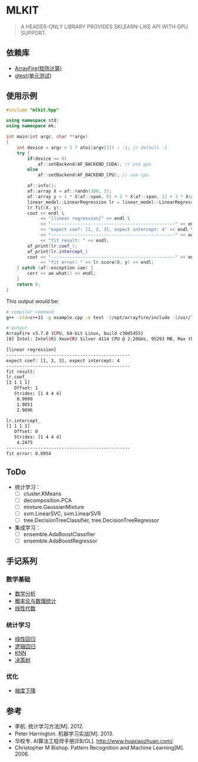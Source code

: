 # MLKIT
> A HEADER-ONLY LIBRARY PROVIDES SKLEARN-LIKE API WITH GPU SUPPORT.

## 依赖库
* [ArrayFire(矩阵计算)](http://arrayfire.org/)
* [gtest(单元测试)](https://github.com/google/googletest)

## 使用示例
```cpp
#include "mlkit.hpp"

using namespace std;
using namespace mk;

int main(int argc, char **argv)
{
    int device = argc > 1 ? atoi(argv[1]) : -1; // default -1
    try {
        if(device >= 0)
            af::setBackend(AF_BACKEND_CUDA); // use gpu
        else
            af::setBackend(AF_BACKEND_CPU); // use cpu

        af::info();
        af::array X = af::randn(100, 3);
        af::array y = 1 * X(af::span, 0) + 2 * X(af::span, 1) + 3 * X(af::span, 2) + 4 + af::randu(100, 1) * 0.5;
        linear_model::LinearRegression lr = linear_model::LinearRegression(true);
        lr.fit(X, y);
        cout << endl \
             << "[linear regression]" << endl \
             << "-----------------------------------------------" << endl \
             << "expect coef: [1, 2, 3], expect intercept: 4" << endl \
             << "-----------------------------------------------" << endl \
             << "fit result: " << endl;
        af_print(lr.coef_);
        af_print(lr.intercept_)
        cout << "-----------------------------------------------" << endl \
             << "fit error: " << lr.score(X, y) << endl;
    } catch (af::exception &ae) {
        cerr << ae.what() << endl;
    }
    return 0;
}
```

This output would be:
```bash
# compiler command
g++ -std=c++11 -g example.cpp -o test -I/opt/arrayfire/include -I/usr/local/mlkit/include -laf -L/opt/arrayfire/lib

# output
ArrayFire v3.7.0 (CPU, 64-bit Linux, build c30d5455)
[0] Intel: Intel(R) Xeon(R) Silver 4114 CPU @ 2.20GHz, 95293 MB, Max threads(20) GNU Compiler Collection(GCC/G++) 7.4.0

[linear regression]
-----------------------------------------------
expect coef: [1, 2, 3], expect intercept: 4
-----------------------------------------------
fit result:
lr.coef_
[3 1 1 1]
   Offset: 1
   Strides: [1 4 4 4]
    0.9999
    1.9851
    2.9896

lr.intercept_
[1 1 1 1]
   Offset: 0
   Strides: [1 4 4 4]
    4.2475
-----------------------------------------------
fit error: 0.8954
```

## ToDo
* 统计学习：
    - [ ] cluster.KMeans
    - [ ] decomposition.PCA
    - [ ] mixture.GaussianMixture
    - [ ] svm.LinearSVC, svm.LinearSVR
    - [ ] tree.DecisionTreeClassifier, tree.DecisionTreeRegressor
* 集成学习：
    - [ ] ensemble.AdaBoostClassifier
    - [ ] ensemble.AdaBoostRegressor

## 手记系列

### 数学基础
* [数学分析](https://www.sangyx.cn/281)
* [概率论与数理统计](https://www.sangyx.cn/1155)
* [线性代数](https://www.sangyx.cn/1161)

### 统计学习
* [线性回归](https://www.sangyx.cn/304)
* [逻辑回归](https://www.sangyx.cn/331)
* [KNN](https://www.sangyx.cn/1193)
* [决策树](https://www.sangyx.cn/1195)

### 优化
* [梯度下降](https://www.sangyx.cn/261)

## 参考
* 李航. 统计学习方法[M]. 2012.
* Peter Harrington. 机器学习实战[M]. 2013.
* 华校专. AI算法工程师手册[EB/OL]. <http://www.huaxiaozhuan.com/>.
* Christopher M Bishop. Pattern Recognition and Machine Learning[M]. 2006.
